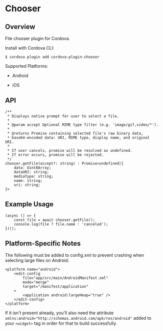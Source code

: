 # Chooser

## Overview

File chooser plugin for Cordova.

Install with Cordova CLI:

	$ cordova plugin add cordova-plugin-chooser

Supported Platforms:

* Android

* iOS

## API

	/**
	 * Displays native prompt for user to select a file.
	 *
	 * @param accept Optional MIME type filter (e.g. 'image/gif,video/*').
	 *
	 * @returns Promise containing selected file's raw binary data,
	 * base64-encoded data: URI, MIME type, display name, and original URI.
	 *
	 * If user cancels, promise will be resolved as undefined.
	 * If error occurs, promise will be rejected.
	 */
	chooser.getFile(accept?: string) : Promise<undefined|{
		data: Uint8Array;
		dataURI: string;
		mediaType: string;
		name: string;
		uri: string;
	}>

## Example Usage

	(async () => {
		const file = await chooser.getFile();
		console.log(file ? file.name : 'canceled');
	})();


## Platform-Specific Notes

The following must be added to config.xml to prevent crashing when selecting large files
on Android:

```
<platform name="android">
	<edit-config
		file="app/src/main/AndroidManifest.xml"
		mode="merge"
		target="/manifest/application"
	>
		<application android:largeHeap="true" />
	</edit-config>
</platform>
```

If it isn't present already, you'll also need the attribute `xmlns:android="http://schemas.android.com/apk/res/android"` added to your `<widget>` tag in order for that to build successfully.
